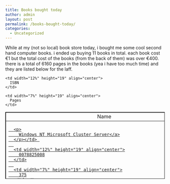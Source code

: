 ```yaml
---
title: Books bought today
author: admin
layout: post
permalink: /books-bought-today/
categories:
  - Uncategorized
---
```

While at my (not so local) book store today, i bought me some cool second hand computer books. i ended up buying 11 books in total. each book cost &euro;1 but the total cost of the books (from the back of them) was over &euro;400. there is a total of 6160 pages in the books (yea i have too much time) and they are listed below for the laff.

<!--more-->

<table border="1" cellpadding="0" cellspacing="0" style="border-collapse: collapse" bordercolor="#111111" width="89%" id="AutoNumber1" height="212">
  <tr>
    <td width="46%" height="19" align="center">
      Name
    </td>
    
    <td width="12%" height="19" align="center">
      ISBN
    </td>
    
    <td width="7%" height="19" align="center">
      Pages
    </td>
  </tr>
  
  <tr>
    <td width="46%" height="19" align="left">
      <a HREF="http://www.amazon.com/exec/obidos/ASIN/0078825008/lotassmartmann03"></p> 
      
      <p>
        Windows NT Microsoft Cluster Server</a>
      </p></td> 
      
      <td width="12%" height="19" align="center">
        0078825008
      </td>
      
      <td width="7%" height="19" align="center">
        375
      </td></tr> 
      
      <tr>
        <td width="46%" height="19" align="left">
          <a HREF="http://www.amazon.com/exec/obidos/ASIN/1572318147/lotassmartmann03"></p> 
          
          <p>
            Programming Microsoft Visual InterDev 6.0</a>
          </p></td> 
          
          <td width="12%" height="19" align="center">
            1572318147
          </td>
          
          <td width="7%" height="19" align="center">
            611
          </td></tr> 
          
          <tr>
            <td width="46%" height="19" align="left">
              <a HREF="http://www.amazon.com/exec/obidos/ASIN/0735608962/lotassmartmann03"></p> 
              
              <p>
                Microsoft Exchange Server 5.5 Resource&#8230;</a>
              </p></td> 
              
              <td width="12%" height="19" align="center">
                0735608962
              </td>
              
              <td width="7%" height="19" align="center">
                463
              </td></tr> 
              
              <tr>
                <td width="46%" height="12" align="left">
                  <a HREF="http://www.amazon.com/exec/obidos/ASIN/0735611823/lotassmartmann03"></p> 
                  
                  <p>
                    Microsoft(r) Host Integration Server&#8230;</a>
                  </p></td> 
                  
                  <td width="12%" height="12" align="center">
                    0735611823
                  </td>
                  
                  <td width="7%" height="12" align="center">
                    1140
                  </td></tr> 
                  
                  <tr>
                    <td width="46%" height="19" align="left">
                      <a HREF="http://www.amazon.com/exec/obidos/ASIN/1578701996/lotassmartmann03"></p> 
                      
                      <p>
                        Windows NT/2000 Native API Reference</a>
                      </p></td> 
                      
                      <td width="12%" height="19" align="center">
                        1578701996
                      </td>
                      
                      <td width="7%" height="19" align="center">
                        495
                      </td></tr> 
                      
                      <tr>
                        <td width="46%" height="19" align="left">
                          <a HREF="http://www.amazon.com/exec/obidos/ASIN/0072126965/lotassmartmann03"></p> 
                          
                          <p>
                            How to Do Everything with Your Visor</a>
                          </p></td> 
                          
                          <td width="12%" height="19" align="center">
                            0072126965
                          </td>
                          
                          <td width="7%" height="19" align="center">
                            517
                          </td></tr> 
                          
                          <tr>
                            <td width="46%" height="19" align="left">
                              <a HREF="http://www.amazon.com/exec/obidos/ASIN/0735606722/lotassmartmann03"></p> 
                              
                              <p>
                                McSe Readiness Review Exam 70-028:&#8230;</a>
                              </p></td> 
                              
                              <td width="12%" height="19" align="center">
                                0735606722
                              </td>
                              
                              <td width="7%" height="19" align="center">
                                416
                              </td></tr> 
                              
                              <tr>
                                <td width="46%" height="19" align="left">
                                  <a HREF="http://www.amazon.com/exec/obidos/ASIN/0072122382/lotassmartmann03"></p> 
                                  
                                  <p>
                                    WordPerfect Office 2000 for Linux: The&#8230;</a>
                                  </p></td> 
                                  
                                  <td width="12%" height="19" align="center">
                                    0072122382
                                  </td>
                                  
                                  <td width="7%" height="19" align="center">
                                    788
                                  </td></tr> 
                                  
                                  <tr>
                                    <td width="46%" height="19" align="left">
                                      <a HREF="http://www.amazon.com/exec/obidos/ASIN/0735605394/lotassmartmann03"></p> 
                                      
                                      <p>
                                        Microsoft McSe Readiness Review: Exam&#8230;</a>
                                      </p></td> 
                                      
                                      <td width="12%" height="19" align="center">
                                        0735605394
                                      </td>
                                      
                                      <td width="7%" height="19" align="center">
                                        421
                                      </td></tr> 
                                      
                                      <tr>
                                        <td width="46%" height="19" align="left">
                                          <a HREF="http://www.amazon.com/exec/obidos/ASIN/0072123338/lotassmartmann03"></p> 
                                          
                                          <p>
                                            Get Linux Certified and Get Ahead</a>
                                          </p></td> 
                                          
                                          <td width="12%" height="19" align="center">
                                            0072123338
                                          </td>
                                          
                                          <td width="7%" height="19" align="center">
                                            416
                                          </td></tr> 
                                          
                                          <tr>
                                            <td width="46%" height="19" align="left">
                                              <a HREF="http://www.amazon.com/exec/obidos/ASIN/0735611289/lotassmartmann03"></p> 
                                              
                                              <p>
                                                Microsoft Commerce Server 2000 Resource&#8230;</a>
                                              </p></td> 
                                              
                                              <td width="12%" height="19" align="center">
                                                0735611289
                                              </td>
                                              
                                              <td width="7%" height="19" align="center">
                                                594
                                              </td></tr> </table> 
                                              
                                              <p align="center">
                                                <a HREF="http://www.amazon.com/exec/obidos/redirect-home/lotassmartmann03"></p> 
                                                
                                                <p>
                                                  <img SRC="http://blog.lotas-smartman.net/archives/home-logo-130x60b.gif" BORDER="0" HEIGHT="60" WIDTH="130"
                                                </p>
                                                
                                                <p>
                                                  alt="In Association with Amazon.com"></a>
                                                </p>
                                                
                                                <p align="center">
                                                  &nbsp;
                                                </p>